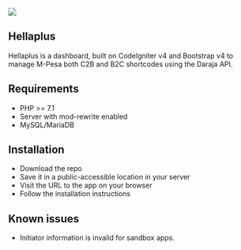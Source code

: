 <a href="https://github.com/bennito254/hellaplus"><img src="https://img.shields.io/github/downloads/bennito254/hellaplus/total?colorB=%23429ae1"></a>

## Hellaplus
Hellaplus is a dashboard, built on CodeIgniter v4 and Bootstrap v4 to manage M-Pesa both C2B and B2C shortcodes using the Daraja API.

## Requirements
- PHP >= 7.1
- Server with mod-rewrite enabled
- MySQL/MariaDB

## Installation
- Download the repo
- Save it in a public-accessible location in your server
- Visit the URL to the app on your browser
- Follow the installation instructions

## Known issues
- Initiator information is invalid for sandbox apps.
